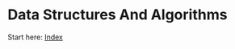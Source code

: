 # Data Structures And Algorithms

Start here: [Index](https://atharvamm.github.io/DataStructuresAndAlgorithmsNotes/)